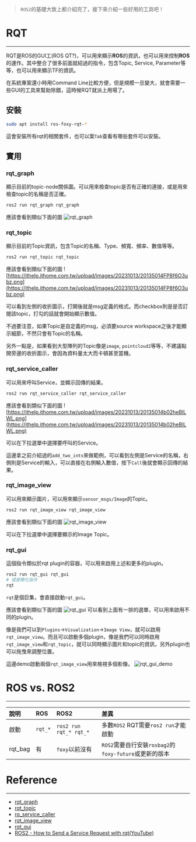 > `ROS2`的基礎大致上都介紹完了，接下來介紹一些好用的工具吧！

# RQT
---
RQT是ROS的GUI工(ROS QT?)，可以用來顯示**ROS**的資訊，也可以用來控制**ROS**的運作。其中整合了很多前面就紹過的指令，包含Topic, Service, Parameter等等，也可以用來顯示TF的資訊。

在系統專案還小時用Command Line比較方便，但是規模一旦變大，就會需要一些GUI的工具來幫助除錯，這時候RQT就派上用場了。

## 安裝
```bash
sudo apt install ros-foxy-rqt-*
```
這會安裝所有rqt的相關套件，也可以案`Tab`查看有哪些套件可以安裝。

## 實用
### rqt_graph
顯示目前的topic-node關係圖。可以用來檢查topic是否有正確的連接，或是用來檢查topic的名稱是否正確。

```bash
ros2 run rqt_graph rqt_graph
```
應該會看到類似下面的圖
![rqt_graph](http://wiki.ros.org/rqt_graph?action=AttachFile&do=get&target=snap_rqt_graph_moveit_demo.png)

### rqt_topic
顯示目前的Topic資訊，包含Topic的名稱、Type、頻寬、頻率、數值等等。

```bash
ros2 run rqt_topic rqt_topic
```
應該會看到類似下面的圖
![https://ithelp.ithome.com.tw/upload/images/20231013/20135014FP8f6O3ubz.png](https://ithelp.ithome.com.tw/upload/images/20231013/20135014FP8f6O3ubz.png)

可以看到左側的收折圖示，打開後就是msg定義的格式。而checkbox則是是否訂閱該topic，打勾的話就會開始顯示數值。

不過要注意，如果Topic是自定義的msg，必須要source workspace之後才能顯示細節，不然只會有Topic的名稱。

另外一點是，如果看到大型陣列的Topic像是`image`, `pointcloud2`等等，不建議點開旁邊的收折圖示，會因為資料量太大而卡頓甚至當機。

### rqt_service_caller
可以用來呼叫Service，並顯示回傳的結果。

```bash
ros2 run rqt_service_caller rqt_service_caller
```

應該會看到類似下面的圖
![https://ithelp.ithome.com.tw/upload/images/20231013/20135014b02heBlLWL.png](https://ithelp.ithome.com.tw/upload/images/20231013/20135014b02heBlLWL.png)

可以在下拉選單中選擇要呼叫的Service。

這邊拿之前介紹過的`add_two_ints`來做範例，可以看到左側是Service的名稱，右側則是Service的輸入，可以直接在右側輸入數值，按下`Call`後就會顯示回傳的結果。

### rqt_image_view
可以用來顯示圖片，可以用來顯示`sensor_msgs/Image`的Topic。

```bash
ros2 run rqt_image_view rqt_image_view
```

應該會看到類似下面的圖
![rqt_image_view](http://wiki.ros.org/rqt_image_view?action=AttachFile&do=get&target=snap_rqt_image_view_1.png)

可以在下拉選單中選擇要顯示的Image Topic。

### rqt_gui
這個指令類似於rqt plugin的容器，可以用來啟用上述和更多的plugin。

```bash
ros2 run rqt_gui rqt_gui
# 或是簡化指令
rqt
```
`rqt`是個巨集，會直接啟動`rqt_gui`。

應該會看到類似下面的圖
![rqt_gui](http://wiki.ros.org/rqt?action=AttachFile&do=get&target=ros_gui.png)
可以看到上面有一排的選單，可以用來啟用不同的plugin。

像是我們可以到`Plugins`->`Visualization`->`Image View`，就可以啟用`rqt_image_view`。而且可以啟動多個plugin，像是我們可以同時啟用`rqt_image_view`和`rqt_topic`，就可以同時顯示圖片和topic的資訊，另外plugin也可以拖曳來調整位置。

這邊demo啟動兩個`rqt_image_view`用來檢視多個影像。
![rqt_gui_demo](http://wiki.ros.org/rqt_image_view?action=AttachFile&do=get&target=snap_rqt_image_view_twin.png)

# ROS vs. ROS2
---
| 說明 | ROS | ROS2 | 差異 |
| :--- | :--- | :--- | :--- |
| 啟動 | `rqt_*` | `ros2 run rqt_* rqt_*` | 多數`ROS2` RQT需要`ros2 run`才能啟動 |
| rqt_bag | 有 | `foxy`以前沒有 | `ROS2`需要自行安裝`rosbag2`的`foxy-future`或更新的版本 |


# Reference
---
* [rqt_graph](http://wiki.ros.org/rqt_graph)
* [rqt_topic](http://wiki.ros.org/rqt_topic)
* [rq_service_caller](http://wiki.ros.org/rqt_service_caller)
* [rqt_image_view](http://wiki.ros.org/rqt_image_view)
* [rqt_gui](http://wiki.ros.org/rqt_gui)
* [ROS2 - How to Send a Service Request with rqt(YouTube)](https://www.youtube.com/watch?v=hEVBXbspThA)